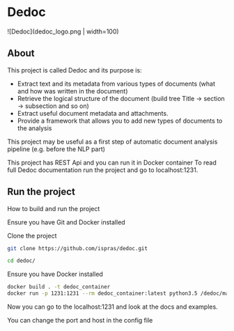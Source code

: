 # Dedoc

![Dedoc](dedoc_logo.png | width=100)

## About
This project is called Dedoc and its purpose is:
* Extract text and its metadata from various types of documents (what and how was written in the document)  
* Retrieve the logical structure of the document (build tree Title -> section -> subsection and so on) 
*  Extract useful document metadata and attachments.
* Provide a framework that allows you to add new types of documents to the analysis

This project may be useful as a first step of automatic document analysis pipeline (e.g. before the NLP part)

This project has REST Api and you can run it in Docker container
To read full Dedoc documentation run the project and go to localhost:1231.
 

## Run the project
How to build and run the project

Ensure you have Git and Docker installed
 
Clone the project 
```bash
git clone https://github.com/ispras/dedoc.git

cd dedoc/
```
 
Ensure you have Docker installed
 
 ```bash
docker build . -t dedoc_container
docker run -p 1231:1231 --rm dedoc_container:latest python3.5 /dedoc/main.py
```

Now you can go to the localhost:1231 and look at the docs and examples.

You can change the port and host in the config file
